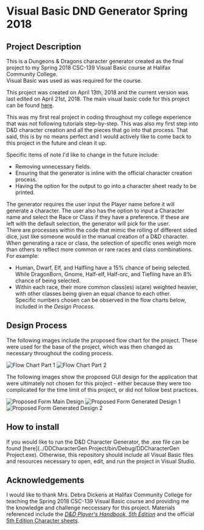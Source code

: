 # Visual Basic DND Generator Spring 2018

## Project Description
This is a Dungeons &amp; Dragons character generator created as the final project to my Spring 2018 CSC-139 Visual Basic course at Halifax Community College.  
Visual Basic was used as was required for the course.

This project was created on April 13th, 2018 and the current version was last edited on April 21st, 2018.
The main visual basic code for this project can be found [here](../main/DDCharacterGen%20Project/Form1.vb).

This was my first real project in coding throughout my college experience that was not following tutorials step-by-step. This was also my first step into D&D character creation and all the pieces that go into that process. That said, this is by no means perfect and I would actively like to come back to this project in the future and clean it up.

Specific items of note I'd like to change in the future include:  
- Removing unnecessary fields.  
- Ensuring that the generator is inline with the official character creation process.  
- Having the option for the output to go into a character sheet ready to be printed.

The generator requires the user input the Player name before it will generate a character. The user also has the option to input a Character name and select the Race or Class if they have a preference. If these are left with the default selection, the generator will pick for the user.  
There are processes within the code that mimic the rolling of different sided dice, just like someone would in the manual creation of a D&D character.  
When generating a race or class, the selection of specific ones weigh more than others to reflect more common or rare races and class combinations. 
For example:
- Human, Dwarf, Elf, and Halfling have a 15% chance of being selected. While DragonBorn, Gnome, Half-elf, Half-orc, and Tiefling have an 8% chance of being selected.
- Within each race, their more common class(es) is(are) weighted heavier, with other classes being given an equal chance to each other.  
Specific numbers chosen can be observed in the flow charts below, included in the *Design Process*.

## Design Process
The following images include the proposed flow chart for the project. These were used for the base of the project, which was then changed as necessary throughout the coding process.

![Flow Chart Part 1](https://user-images.githubusercontent.com/101907789/163502809-d07ef10b-0440-44d5-adc6-5d142f924cc7.JPG)
![Flow Chart Part 2](https://user-images.githubusercontent.com/101907789/163502823-83c85185-40e7-4c63-973a-117ebca6e6b8.JPG)

The following images show the proposed GUI design for the application that were ultimately not chosen for this project - either because they were too complicated for the time limit of this project, or did not follow best practices.

![Proposed Form Main Design](https://user-images.githubusercontent.com/101907789/163504612-b02f8b26-7563-44d3-9b3b-c13ee1e27c2a.png)
![Proposed Form Generated Design 1](https://user-images.githubusercontent.com/101907789/163504621-dbad104f-b579-4417-8f93-3a3af2fdb329.png)
![Proposed Form Generated Design 2](https://user-images.githubusercontent.com/101907789/163504627-9d7b3cad-6053-4502-980b-a4985752a9df.png)

## How to install
If you would like to run the D&D Character Generator, the .exe file can be found [here](../DDCharacterGen Project/bin/Debug/DDCharacterGen Project.exe).
Otherwise, this repository should include all Visual Basic files and resources necessary to open, edit, and run the project in Visual Studio.

## Acknowledgements
I would like to thank Mrs. Debra Dickens at Halifax Community College for teaching the Spring 2018 CSC-139 Visual Basic course and providing me the knowledge and challenge neccessary for this project.
Materials referenced include the [*D&D Player's Handbook, 5th Edition*](https://dnd.wizards.com/products/rpg_playershandbook) and the official [5th Edition Character sheets](https://dnd.wizards.com/resources/character-sheets).

